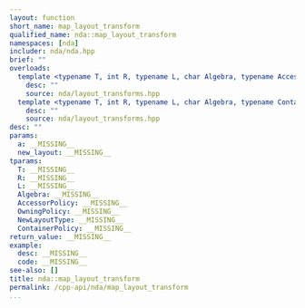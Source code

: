 ```yaml
---
layout: function
short_name: map_layout_transform
qualified_name: nda::map_layout_transform
namespaces: [nda]
includer: nda/nda.hpp
brief: ""
overloads:
  template <typename T, int R, typename L, char Algebra, typename AccessorPolicy, typename OwningPolicy, typename NewLayoutType> auto map_layout_transform(basic_array_view<T, R, L, Algebra, AccessorPolicy, OwningPolicy> a, const NewLayoutType & new_layout):
    desc: ""
    source: nda/layout_transforms.hpp
  template <typename T, int R, typename L, char Algebra, typename ContainerPolicy, typename NewLayoutType> auto map_layout_transform(basic_array<T, R, L, Algebra, ContainerPolicy> && a, const NewLayoutType & new_layout):
    desc: ""
    source: nda/layout_transforms.hpp
desc: ""
params:
  a: __MISSING__
  new_layout: __MISSING__
tparams:
  T: __MISSING__
  R: __MISSING__
  L: __MISSING__
  Algebra: __MISSING__
  AccessorPolicy: __MISSING__
  OwningPolicy: __MISSING__
  NewLayoutType: __MISSING__
  ContainerPolicy: __MISSING__
return_value: __MISSING__
example:
  desc: __MISSING__
  code: __MISSING__
see-also: []
title: nda::map_layout_transform
permalink: /cpp-api/nda/map_layout_transform
...
```



